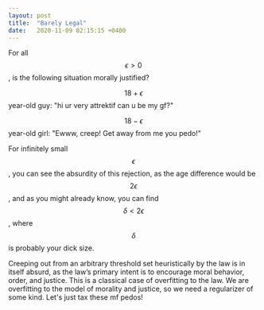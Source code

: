 ```yaml
---
layout: post
title:  "Barely Legal"
date:   2020-11-09 02:15:15 +0400
---
```


For all $$\epsilon > 0$$, is the following situation morally justified?

$$18+\epsilon$$ year-old guy: "hi ur very attrektif can u be my gf?"

$$18-\epsilon$$ year-old girl: "Ewww, creep! Get away from me you pedo!"

For infinitely small $$\epsilon$$, you can see the absurdity of this rejection, as the age difference would be $$2 \epsilon$$, and as you might already know, you can find $$\delta < 2\epsilon$$, where $$\delta$$ is probably your dick size.

Creeping out from an arbitrary threshold set heuristically by the law is in itself absurd, as the law’s primary intent is to encourage moral behavior, order, and justice. This is a classical case of overfitting to the law. We are overfitting to the model of morality and justice, so we need a regularizer of some kind. Let's just tax these mf pedos!
